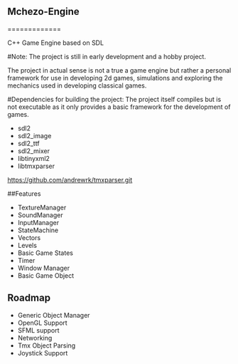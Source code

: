 ## Mchezo-Engine
=============

C++ Game Engine based on SDL

#Note:
The project is still in early development and a hobby project.

The project in actual sense is not a true a game engine but rather a personal framework for use in developing 2d games,
simulations and exploring the mechanics used in developing classical games.

#Dependencies for building the project:
The project itself compiles but is not executable as it only provides a basic 
framework for the development of games.

* sdl2
* sdl2_image
* sdl2_ttf
* sdl2_mixer
* libtinyxml2
* libtmxparser

https://github.com/andrewrk/tmxparser.git

##Features

* TextureManager
* SoundManager
* InputManager
* StateMachine
* Vectors
* Levels
* Basic Game States
* Timer
* Window Manager
* Basic Game Object

## Roadmap

* Generic Object Manager
* OpenGL Support
* SFML support
* Networking
* Tmx Object Parsing
* Joystick Support

